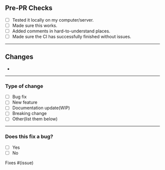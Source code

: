 ## Pre-PR Checks
<!--
Have you:
-->
- [ ] Tested it locally on my computer/server.
- [ ] Made sure this works.
- [ ] Added comments in hard-to-understand places.
- [ ] Made sure the CI has successfully finished without issues.

***
## Changes
<!--List the changes you have made in this PR with bullet points( use this: `*`) and fill the checklist below.
Eg:
* Fixed this
* Added this
* Removed old dependencies, etc.
-->
<!--
Add here
-->
*

***
### Type of change
- [ ] Bug fix
- [ ] New feature
- [ ] Documentation update(WIP)
- [ ] Breaking change
- [ ] Other(list them below)
<!--
List the type of change _not_ listed here, ie. Grammatical error fix, etc.
-->
***
### Does this fix a bug?
- [ ] Yes
- [ ] No

<!--
If yes, fill this below:
-->
Fixes #(issue)

<!--Replace (issue) with the issue number ie. 52 (or) 23 (or) 47, etc.
DO NOT, under any circumstances, remove the hashtag given there. This helps up to visit the issue from this PR.
-->
